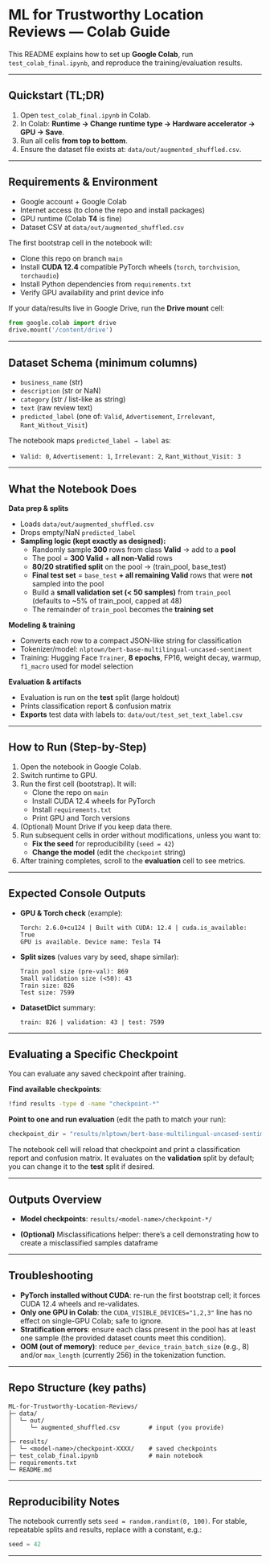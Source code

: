 # ML for Trustworthy Location Reviews — Colab Guide



This README explains how to set up **Google Colab**, run `test_colab_final.ipynb`, and reproduce the training/evaluation results.

---

## Quickstart (TL;DR)

1. Open `test_colab_final.ipynb` in Colab.
2. In Colab: **Runtime → Change runtime type → Hardware accelerator → GPU → Save**.
3. Run all cells **from top to bottom**.
4. Ensure the dataset file exists at: `data/out/augmented_shuffled.csv`.

---

## Requirements & Environment

- Google account + Google Colab
- Internet access (to clone the repo and install packages)
- GPU runtime (Colab **T4** is fine)
- Dataset CSV at `data/out/augmented_shuffled.csv`

The first bootstrap cell in the notebook will:

- Clone this repo on branch `main`
- Install **CUDA 12.4** compatible PyTorch wheels (`torch`, `torchvision`, `torchaudio`)
- Install Python dependencies from `requirements.txt`
- Verify GPU availability and print device info

If your data/results live in Google Drive, run the **Drive mount** cell:

```python
from google.colab import drive
drive.mount('/content/drive')
```

---

## Dataset Schema (minimum columns)

- `business_name` (str)
- `description` (str or NaN)
- `category` (str / list-like as string)
- `text` (raw review text)
- `predicted_label` (one of: `Valid`, `Advertisement`, `Irrelevant`, `Rant_Without_Visit`)

The notebook maps `predicted_label → label` as:

- `Valid: 0`, `Advertisement: 1`, `Irrelevant: 2`, `Rant_Without_Visit: 3`

---

## What the Notebook Does

**Data prep & splits**

- Loads `data/out/augmented_shuffled.csv`
- Drops empty/NaN `predicted_label`
- **Sampling logic (kept exactly as designed):**
  - Randomly sample **300** rows from class **Valid** → add to a **pool**
  - The pool = **300 Valid** + **all non-Valid** rows
  - **80/20 stratified split** on the pool → (train\_pool, base\_test)
  - **Final test set** = `base_test` **+ all remaining Valid** rows that were **not** sampled into the pool
  - Build a **small validation set (< 50 samples)** from `train_pool` (defaults to \~5% of train\_pool, capped at 48)
  - The remainder of `train_pool` becomes the **training set**

**Modeling & training**

- Converts each row to a compact JSON-like string for classification
- Tokenizer/model: `nlptown/bert-base-multilingual-uncased-sentiment`
- Training: Hugging Face `Trainer`, **8 epochs**, FP16, weight decay, warmup, `f1_macro` used for model selection

**Evaluation & artifacts**

- Evaluation is run on the **test** split (large holdout)
- Prints classification report & confusion matrix
- **Exports** test data with labels to: `data/out/test_set_text_label.csv`

---

## How to Run (Step-by-Step)

1. Open the notebook in Google Colab.
2. Switch runtime to GPU.
3. Run the first cell (bootstrap). It will:
   - Clone the repo on `main`
   - Install CUDA 12.4 wheels for PyTorch
   - Install `requirements.txt`
   - Print GPU and Torch versions
4. (Optional) Mount Drive if you keep data there.
5. Run subsequent cells in order without modifications, unless you want to:
   - **Fix the seed** for reproducibility (`seed = 42`)
   - **Change the model** (edit the `checkpoint` string)
6. After training completes, scroll to the **evaluation** cell to see metrics.

---

## Expected Console Outputs

- **GPU & Torch check** (example):
  ```
  Torch: 2.6.0+cu124 | Built with CUDA: 12.4 | cuda.is_available: True
  GPU is available. Device name: Tesla T4
  ```
- **Split sizes** (values vary by seed, shape similar):
  ```
  Train pool size (pre-val): 869
  Small validation size (<50): 43
  Train size: 826
  Test size: 7599
  ```
- **DatasetDict** summary:
  ```
  train: 826 | validation: 43 | test: 7599
  ```

---

## Evaluating a Specific Checkpoint

You can evaluate any saved checkpoint after training.

**Find available checkpoints**:

```bash
!find results -type d -name "checkpoint-*"
```

**Point to one and run evaluation** (edit the path to match your run):

```python
checkpoint_dir = "results/nlptown/bert-base-multilingual-uncased-sentiment-952pm/checkpoint-3339"
```

The notebook cell will reload that checkpoint and print a classification report and confusion matrix. It evaluates on the **validation** split by default; you can change it to the **test** split if desired.

---

## Outputs Overview

- **Model checkpoints**: `results/<model-name>/checkpoint-*/`

- **(Optional)** Misclassifications helper: there’s a cell demonstrating how to create a misclassified samples dataframe&#x20;

---

## Troubleshooting

- **PyTorch installed without CUDA**: re-run the first bootstrap cell; it forces CUDA 12.4 wheels and re-validates.
- **Only one GPU in Colab**: the `CUDA_VISIBLE_DEVICES="1,2,3"` line has no effect on single-GPU Colab; safe to ignore.
- **Stratification errors**: ensure each class present in the pool has at least one sample (the provided dataset counts meet this condition).
- **OOM (out of memory)**: reduce `per_device_train_batch_size` (e.g., 8) and/or `max_length` (currently 256) in the tokenization function.

---

## Repo Structure (key paths)

```
ML-for-Trustworthy-Location-Reviews/
├─ data/
│  └─ out/
│     └─ augmented_shuffled.csv        # input (you provide)
│    
├─ results/
│  └─ <model-name>/checkpoint-XXXX/    # saved checkpoints
├─ test_colab_final.ipynb              # main notebook
├─ requirements.txt
└─ README.md
```

---

## Reproducibility Notes

The notebook currently sets `seed = random.randint(0, 100)`. For stable, repeatable splits and results, replace with a constant, e.g.:

```python
seed = 42
```

---

